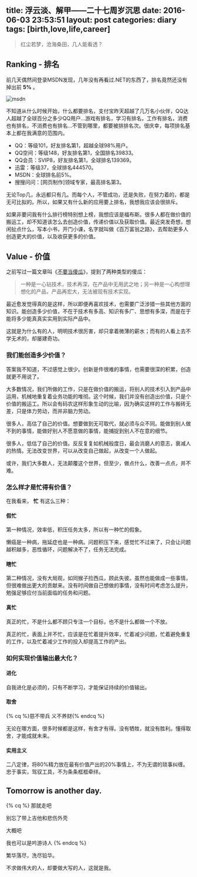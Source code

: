 title: 浮云淡、解甲——二十七周岁沉思
date: 2016-06-03 23:53:51
layout: post
categories: diary
tags: [birth,love,life,career]
---

<script type="text/javascript" src="http://www.xiami.com/widget/player-single?uid=0&sid=1774520995&mode=js"></script>

> 红尘若梦，沧海桑田，几人能看透？

## Ranking - 排名

前几天偶然间登录MSDN发现，几年没有再看过.NET的东西了，排名竟然还没有掉出前 **5%** 。

![msdn](https://cloud.githubusercontent.com/assets/1890238/15771426/3d0d701e-299d-11e6-9647-53f79179e87f.png)

<!-- more -->

不知道从什么时候开始，什么都要排名，支付宝昨天超越了几万名小伙伴，QQ达人超越了全球百分之多少QQ用户…游戏有排名，学习有排名，工作有排名，消费也有排名，不消费也有排名…不管到哪里，都要被排排名次。很庆幸，每项排名基本上都在我满意的范围内。

* QQ：等级101，好友排名第1，超越全球98%用户。
* QQ空间：等级148，好友排名第1，全国排名39833。
* QQ会员：SVIP8，好友排名第1，全球排名139369。
* 迅雷：等级37，全球排名444570。
* MSDN：全球排名前5%。
* 搜搜问问：[网页制作]领域专家，最高排名第3。

无论Top几，永远都只有几。而每个人，不管成功，还是失败，在努力着的，都是无可比拟的。所以，如果又有什么新的应用要上排名，我想我应该会很排斥。

如果非要问我有什么排行榜特别想上榜，我想应该是福布斯。很多人都在做价值的搬运工，却不知道该怎么去创造价值，传递价值以及获取价值。最近突发奇想，想闲扯点什么，写本小书，开门小课，名字就叫做《百万富翁之路》，去帮助更多人创造更大的价值，以及收获更多的价值。

## Value - 价值

之前写过一篇文章叫《[不要当傻瓜](http://blog.willin.wang/posts/2016/thing-about-foolish/)》，提到了两种类型的傻瓜：

> 一种是一心钻技术，技术再深，在产品中无用武之地；另一种是一心构想理想化的产品，产品再宏大，无法被现有技术实现。

最近愈发觉得真的是这样，所以即便再喜欢技术，也需要广泛涉猎一些其他方面的知识。能创造多少价值，不在于技术有多高、知识有多广、思想有多深，而是在于能将多少能真真实实用到实际产品中。

这就是为什么有的人，明明技术很厉害，却只拿着微薄的薪水；而有的人看上去不学无术的，却屡建奇功。

### 我们能创造多少价值？

答案我不知道，不过感觉上很少。创新是件很难的事情，也需要很深的积累，创造就更不用说了。

大多数情况，我们所做的工作，只是在做价值的搬运，将别人的技术引入到产品中运用，机械地重复着业务功能的堆彻。这个时候，我们并没有创造出价值，只是个价值的搬运工。所以会有码农这样形象生动的比喻，因为确实这样的工作与搬砖无差，只是体力劳动，而并非脑力劳动。

很多人，高估了自己的价值。想要做到无可取代，就必须与众不同。能做到别人做不到的事情，能做好别人不愿意做的事情，能捕捉到别人不在意的细节。

很多人，低估了自己的价值。反反复复如机械般度日，最会消磨人的意志，衰减人的热情。无法改变世界，可以从改变自己做起，从改变一个人做起。

或许，我们大多数人，无法颠覆这个世界，但至少，做点什么，改善一点点，并不难。

### 怎么样才是忙得有价值？

在我看来， **忙** 有这么三种：

#### 假忙

第一种情况，效率低，积压任务太多，所以有一种忙的假象。

懒癌是一种病，拖延症也是一种病。问题积压下来，感觉忙不过来了，只会让问题越积越多，恶性循环，问题解决不了，任务无法完成。

#### 瞎忙

第二种情况，没有大局观，如同猴子捡西瓜，顾此失彼。虽然也能做成一些事情，但很难做出更大的贡献来。没有时间做自己想做的事情，没有时间考虑怎么提升，勉强足够应付当前面临的任务和问题。

#### 真忙

真正的忙，不是什么都不顾只专注一个目标，也不是什么都做一个不放。

真正的忙，表面上并不忙，应该是在忙着提升效率，忙着减少问题，忙着避免重复的工作，以及忙着减少工作的投入却提高工作的产出。

### 如何实现价值输出最大化？

#### 进化

自我进化是必须的，只有不断学习，才能保证持续的价值输出。

#### 取舍

{% cq %}慈不带兵 义不养财{% endcq %}

无论在哪方面，很多时候都是这样，有舍才有得。没有牺牲，就没有胜利。懂得取舍，才能成就未来。

#### 实用主义

二八定律，将80%精力放在最有价值产出的20%事情上，不为无谓的琐事纠缠。忠于事实，驾驭工具，不为条条框框牵绊。

## Tomorrow is another day.

{% cq %}
那就走吧

别忘了带上吉他和悲伤外壳

大概吧

我也可以是吟游诗人
{% endcq %}

繁华落尽，洗尽铅华。

不求做伟大的人，却要做大写的人，这就是我。


